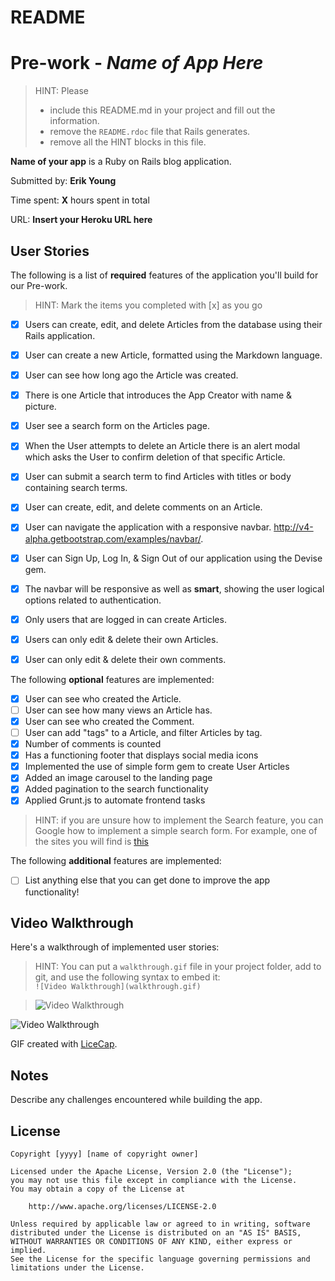 # README

# Pre-work - *Name of App Here*

> HINT: Please
> - include this README.md in your project and fill out the information. 
> - remove the `README.rdoc` file that Rails generates. 
> - remove all the HINT blocks in this file.

**Name of your app** is a Ruby on Rails blog application.

Submitted by: **Erik Young**

Time spent: **X** hours spent in total

URL: **Insert your Heroku URL here**

## User Stories

The following is a list of **required** features of the application you'll build for our Pre-work.

> HINT: Mark the items you completed with [x] as you go

* [X] Users can create, edit, and delete Articles from the database using their Rails application.
* [X] User can create a new Article, formatted using the Markdown language.
* [X] User can see how long ago the Article was created.
* [X] There is one Article that introduces the App Creator with name & picture.
* [X] User see a search form on the Articles page.
* [X] When the User attempts to delete an Article there is an alert modal which asks the User to confirm deletion of that specific Article.
* [X] User can submit a search term to find Articles with titles or body containing search terms.
* [X] User can create, edit, and delete comments on an Article.
* [X] User can navigate the application with a responsive navbar.
      http://v4-alpha.getbootstrap.com/examples/navbar/.
* [X] User can Sign Up, Log In, & Sign Out of our application using the Devise gem.      
* [X] The navbar will be responsive as well as **smart**, showing the user logical options related to authentication.
* [X] Only users that are logged in can create Articles.
* [X] Users can only edit & delete their own Articles.
* [X] User can only edit & delete their own comments.


The following **optional** features are implemented:

* [X] User can see who created the Article.
* [ ] User can see how many views an Article has.
* [X] User can see who created the Comment.
* [ ] User can add "tags" to a Article, and filter Articles by 
tag.
* [X] Number of comments is counted
* [X] Has a functioning footer that displays social media icons
* [X] Implemented the use of simple form gem to create User Articles
* [X] Added an image carousel to the landing page 
* [X]  Added pagination to the search functionality
* [X] Applied Grunt.js to automate frontend tasks

> HINT: if you are unsure how to implement the Search feature, you can Google how to implement a simple search form. For example, one of the sites you will find is [this](http://www.jorgecoca.com/buils-search-form-ruby-rails/)

The following **additional** features are implemented:

- [ ] List anything else that you can get done to improve the app functionality!

## Video Walkthrough 

Here's a walkthrough of implemented user stories:

> HINT: You can put a `walkthrough.gif` file in your project folder, add to git, and use the following syntax to embed it:  
> `![Video Walkthrough](walkthrough.gif)` 

> ![Video Walkthrough](Users/ErikYoung/Desktop/Prework_Demo.gif)

![Video Walkthrough](/path/to/your/gif/file)

GIF created with [LiceCap](http://www.cockos.com/licecap/).

## Notes

Describe any challenges encountered while building the app.

## License

    Copyright [yyyy] [name of copyright owner]

    Licensed under the Apache License, Version 2.0 (the "License");
    you may not use this file except in compliance with the License.
    You may obtain a copy of the License at

        http://www.apache.org/licenses/LICENSE-2.0

    Unless required by applicable law or agreed to in writing, software
    distributed under the License is distributed on an "AS IS" BASIS,
    WITHOUT WARRANTIES OR CONDITIONS OF ANY KIND, either express or implied.
    See the License for the specific language governing permissions and
    limitations under the License.
